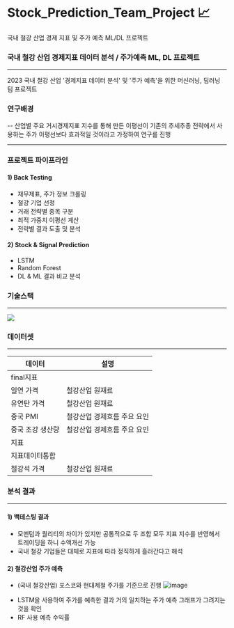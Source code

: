 # Stock_Prediction_Team_Project :chart_with_upwards_trend:

국내 철강 산업 경제 지표 및 주가 예측 ML/DL 프로젝트


### 국내 철강 산업 경제지표 데이터 분석 / 주가예측 ML, DL 프로젝트
---
2023 국내 철강 산업 '경제지표 데이터 분석' 및 '주가 예측'을 위한 머신러닝, 딥러닝 팀 프로젝트


### 연구배경
--
산업별 주요 거시경제지표 지수를 통해 만든 이평선이 기존의 추세추종 전략에서 사용하는 주가 이평선보다 효과적일 것이라고 가정하여 연구를 진행

---

### 프로젝트 파이프라인

#### 1) Back Testing
- 재무제표, 주가 정보 크롤링
- 철강 기업 선정
- 거래 전략별 종목 구분
- 최적 가중치 이평선 계산
- 전략별 결과 도출 및 분석

#### 2) Stock & Signal Prediction
- LSTM
- Random Forest
- DL & ML 결과 비교 분석 

### 기술스택
---
<img src="https://img.shields.io/badge/Python-3766AB?style=flat-square&logo=Python&logoColor=white"/> 


### 데이터셋
---
| 데이터         | 설명         |
|-------------------|-------------|
| final지표         |             |
| 일연  가격     | 철강산업 원재료   |
| 유연탄 가격     |  철강산업 원재료     |
| 중국 PMI           | 철강산업 경제흐름 주요 요인 |
| 중국 조강 생산량  | 철강산업 경제흐름 주요 요인 |
| 지표              |             |
| 지표데이터통합    |             |
| 철강석 가격          |  철강산업 원재료  |



### 분석 결과
---
#### 1) 백테스팅 결과

 * 모멘텀과 퀄리티의 차이가 있지만 공통적으로 두 조합 모두 지표 지수를 반영해서 트레이딩을 하니 수액개선 가능
 * 국내 철강 기업들은 대체로 지표에 따라 정직하게 흘러간다고 해석

#### 2) 철강산업 주가 예측

- (국내 철강산업) 포스코와 현대제철 주가를 기준으로 진행
![image](https://github.com/kay25802/Stock_Prediction_Team_Project/assets/119282789/3613cefe-8fb5-409b-bcca-efb38cb6afbd)
* LSTM을 사용하여 주가를 예측한 결과 거의 일치하는 주가 예측 그래프가 그려지는 것을 확인
* RF 사용 예측 수익률

